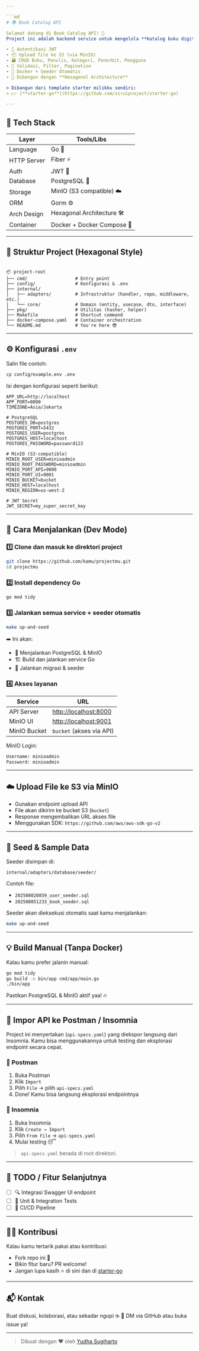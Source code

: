 ```yaml
---

```md
# 📚 Book Catalog API

Selamat datang di Book Catalog API! 🚀  
Project ini adalah backend service untuk mengelola **katalog buku digital** lengkap dengan fitur-fitur modern seperti:

- 🔐 Autentikasi JWT
- 📦 Upload file ke S3 (via MinIO)
- 🗃️ CRUD Buku, Penulis, Kategori, Penerbit, Pengguna
- 🧠 Validasi, Filter, Pagination
- 🐳 Docker + Seeder Otomatis
- 🧱 Dibangun dengan **Hexagonal Architecture**

> Dibangun dari template starter milikku sendiri:  
> 👉 [**starter-go**](https://github.com/ziruiproject/starter-go)

---
```


## 🧠 Tech Stack

| Layer        | Tools/Libs                 |
|--------------|----------------------------|
| Language     | Go 🧬                      |
| HTTP Server  | Fiber ⚡                    |
| Auth         | JWT 🔐                     |
| Database     | PostgreSQL 🐘              |
| Storage      | MinIO (S3 compatible) ☁️   |
| ORM          | Gorm ⚙️                    |
| Arch Design  | Hexagonal Architecture 🛠️ |
| Container    | Docker + Docker Compose 🐳 |

---

## 🧾 Struktur Project (Hexagonal Style)

```

📦 project-root
├── cmd/                  # Entry point
├── config/               # Konfigurasi & .env
├── internal/
│   ├── adapters/         # Infrastruktur (handler, repo, middleware, etc.)
│   └── core/             # Domain (entity, usecase, dto, interface)
├── pkg/                  # Utilitas (hasher, helper)
├── Makefile              # Shortcut command
├── docker-compose.yaml   # Container orchestration
└── README.md             # You're here 😎

````

---

## ⚙️ Konfigurasi `.env`

Salin file contoh:

```bash
cp config/example.env .env
````

Isi dengan konfigurasi seperti berikut:

```env
APP_URL=http://localhost
APP_PORT=8000
TIMEZONE=Asia/Jakarta

# PostgreSQL
POSTGRES_DB=postgres
POSTGRES_PORT=5432
POSTGRES_USER=postgres
POSTGRES_HOST=localhost
POSTGRES_PASSWORD=password123

# MinIO (S3-compatible)
MINIO_ROOT_USER=minioadmin
MINIO_ROOT_PASSWORD=minioadmin
MINIO_PORT_API=9000
MINIO_PORT_UI=9001
MINIO_BUCKET=bucket
MINIO_HOST=localhost
MINIO_REGION=us-west-2

# JWT Secret
JWT_SECRET=my_super_secret_key
```

---

## 🚀 Cara Menjalankan (Dev Mode)

### 1️⃣ Clone dan masuk ke direktori project

```bash
git clone https://github.com/kamu/projectmu.git
cd projectmu
```

### 2️⃣ Install dependency Go

```bash
go mod tidy
```

### 3️⃣ Jalankan semua service + seeder otomatis

```bash
make up-and-seed
```

➡️ Ini akan:

* 🐳 Menjalankan PostgreSQL & MinIO
* 🏗️ Build dan jalankan service Go
* 🌱 Jalankan migrasi & seeder

### 4️⃣ Akses layanan

| Service      | URL                                            |
| ------------ | ---------------------------------------------- |
| API Server   | [http://localhost:8000](http://localhost:8000) |
| MinIO UI     | [http://localhost:9001](http://localhost:9001) |
| MinIO Bucket | `bucket` (akses via API)                       |

MinIO Login:

```txt
Username: minioadmin
Password: minioadmin
```

---

## ☁️ Upload File ke S3 via MinIO

* Gunakan endpoint upload API
* File akan dikirim ke bucket S3 (`bucket`)
* Response mengembalikan URL akses file
* Menggunakan SDK: `https://github.com/aws/aws-sdk-go-v2`

---

## 🧪 Seed & Sample Data

Seeder disimpan di:

```
internal/adapters/database/seeder/
```

Contoh file:

* `202508020859_user_seeder.sql`
* `202508051233_book_seeder.sql`

Seeder akan dieksekusi otomatis saat kamu menjalankan:

```bash
make up-and-seed
```

---

## 💡 Build Manual (Tanpa Docker)

Kalau kamu prefer jalanin manual:

```bash
go mod tidy
go build -o bin/app cmd/app/main.go
./bin/app
```

Pastikan PostgreSQL & MinIO aktif yaa! 🔥

---

## 🔌 Impor API ke Postman / Insomnia

Project ini menyertakan (`api-specs.yaml`) yang diekspor langsung dari Insomnia. Kamu bisa menggunakannya untuk testing dan eksplorasi endpoint secara cepat.
### 🧪 Postman

1. Buka Postman
2. Klik `Import`
3. Pilih `File` → pilih `api-specs.yaml`
4. Done! Kamu bisa langsung eksplorasi endpointnya

### 🛌 Insomnia

1. Buka Insomnia
2. Klik `Create → Import`
3. Pilih `From File` → `api-specs.yaml`
4. Mulai testing 😴

>  `api-specs.yaml` berada di root direktori.

---

## 📌 TODO / Fitur Selanjutnya

* [ ] 🔍 Integrasi Swagger UI endpoint
* [ ] 🧪 Unit & Integration Tests
* [ ] 🚦 CI/CD Pipeline

---

## 🧑‍💻 Kontribusi

Kalau kamu tertarik pakai atau kontribusi:

* Fork repo ini 🍴
* Bikin fitur baru? PR welcome!
* Jangan lupa kasih ⭐ di sini dan di  [starter-go](https://github.com/ziruiproject/starter-go)

---

## 📬 Kontak

Buat diskusi, kolaborasi, atau sekadar ngopi ☕
📧 DM via GitHub atau buka issue ya!

---

> Dibuat dengan ❤️ oleh [Yudha Sugiharto](https://github.com/ziruiproject)